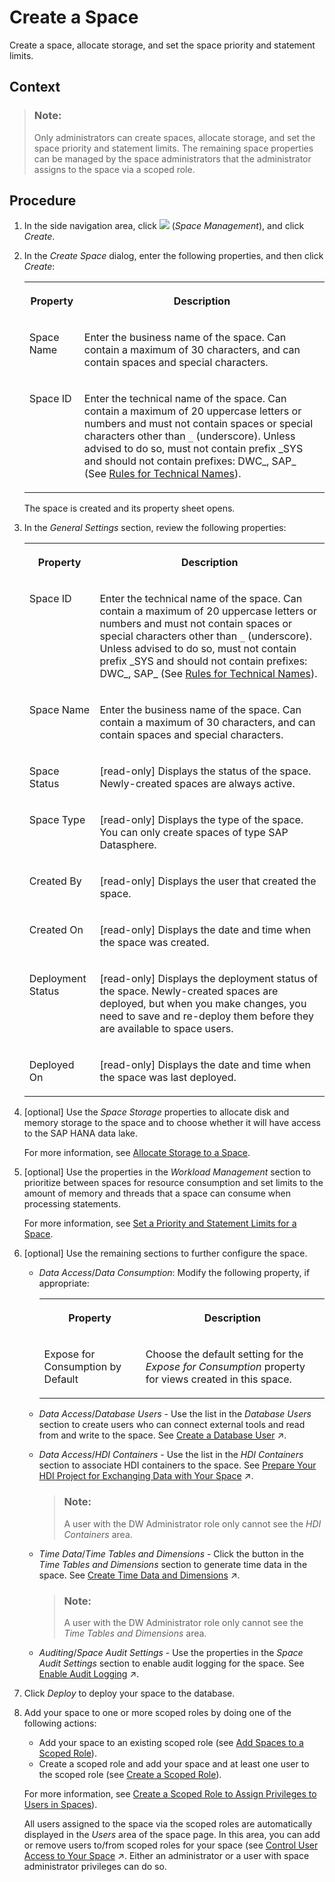 <!-- loiobbd41b82ad4d4d9ba91341545f0b37e7 -->

# Create a Space

Create a space, allocate storage, and set the space priority and statement limits.



<a name="loiobbd41b82ad4d4d9ba91341545f0b37e7__context_owz_zmt_vrb"/>

## Context

> ### Note:  
> Only administrators can create spaces, allocate storage, and set the space priority and statement limits. The remaining space properties can be managed by the space administrators that the administrator assigns to the space via a scoped role.



## Procedure

1.  In the side navigation area, click ![](../images/Space_Management_a868247.png) \(*Space Management*\), and click *Create*.

2.  In the *Create Space* dialog, enter the following properties, and then click *Create*:


    <table>
    <tr>
    <th valign="top">

    Property
    
    </th>
    <th valign="top">

    Description
    
    </th>
    </tr>
    <tr>
    <td valign="top">
    
    Space Name
    
    </td>
    <td valign="top">
    
    Enter the business name of the space. Can contain a maximum of 30 characters, and can contain spaces and special characters.
    
    </td>
    </tr>
    <tr>
    <td valign="top">
    
    Space ID
    
    </td>
    <td valign="top">
    
    Enter the technical name of the space. Can contain a maximum of 20 uppercase letters or numbers and must not contain spaces or special characters other than `_` \(underscore\). Unless advised to do so, must not contain prefix \_SYS and should not contain prefixes: DWC\_, SAP\_ \(See [Rules for Technical Names](rules-for-technical-names-982f9a3.md)\).
    
    </td>
    </tr>
    </table>
    
    The space is created and its property sheet opens.

3.  In the *General Settings* section, review the following properties:


    <table>
    <tr>
    <th valign="top">

    Property
    
    </th>
    <th valign="top">

    Description
    
    </th>
    </tr>
    <tr>
    <td valign="top">
    
    Space ID
    
    </td>
    <td valign="top">
    
    Enter the technical name of the space. Can contain a maximum of 20 uppercase letters or numbers and must not contain spaces or special characters other than `_` \(underscore\). Unless advised to do so, must not contain prefix \_SYS and should not contain prefixes: DWC\_, SAP\_ \(See [Rules for Technical Names](rules-for-technical-names-982f9a3.md)\).
    
    </td>
    </tr>
    <tr>
    <td valign="top">
    
    Space Name
    
    </td>
    <td valign="top">
    
    Enter the business name of the space. Can contain a maximum of 30 characters, and can contain spaces and special characters.
    
    </td>
    </tr>
    <tr>
    <td valign="top">
    
    Space Status
    
    </td>
    <td valign="top">
    
    \[read-only\] Displays the status of the space. Newly-created spaces are always active.
    
    </td>
    </tr>
    <tr>
    <td valign="top">
    
    Space Type
    
    </td>
    <td valign="top">
    
    \[read-only\] Displays the type of the space. You can only create spaces of type SAP Datasphere.
    
    </td>
    </tr>
    <tr>
    <td valign="top">
    
    Created By
    
    </td>
    <td valign="top">
    
    \[read-only\] Displays the user that created the space.
    
    </td>
    </tr>
    <tr>
    <td valign="top">
    
    Created On
    
    </td>
    <td valign="top">
    
    \[read-only\] Displays the date and time when the space was created.
    
    </td>
    </tr>
    <tr>
    <td valign="top">
    
    Deployment Status
    
    </td>
    <td valign="top">
    
    \[read-only\] Displays the deployment status of the space. Newly-created spaces are deployed, but when you make changes, you need to save and re-deploy them before they are available to space users.
    
    </td>
    </tr>
    <tr>
    <td valign="top">
    
    Deployed On
    
    </td>
    <td valign="top">
    
    \[read-only\] Displays the date and time when the space was last deployed.
    
    </td>
    </tr>
    </table>
    
4.  \[optional\] Use the *Space Storage* properties to allocate disk and memory storage to the space and to choose whether it will have access to the SAP HANA data lake.

    For more information, see [Allocate Storage to a Space](allocate-storage-to-a-space-f414c3d.md).

5.  \[optional\] Use the properties in the *Workload Management* section to prioritize between spaces for resource consumption and set limits to the amount of memory and threads that a space can consume when processing statements.

    For more information, see [Set a Priority and Statement Limits for a Space](set-a-priority-and-statement-limits-for-a-space-d66ac1e.md).

6.  \[optional\] Use the remaining sections to further configure the space.

    -   *Data Access*/*Data Consumption*: Modify the following property, if appropriate:


        <table>
        <tr>
        <th valign="top">

        Property
        
        </th>
        <th valign="top">

        Description
        
        </th>
        </tr>
        <tr>
        <td valign="top">
        
        Expose for Consumption by Default
        
        </td>
        <td valign="top">
        
        Choose the default setting for the *Expose for Consumption* property for views created in this space.
        
        </td>
        </tr>
        </table>
        
    -   *Data Access*/*Database Users* - Use the list in the *Database Users* section to create users who can connect external tools and read from and write to the space. See [Create a Database User](https://help.sap.com/viewer/9f36ca35bc6145e4acdef6b4d852d560/DEV_CURRENT/en-US/798e3fd6707940c3bd2219b2d1ebaac2.html "Users with the DW Space Administrator role can create database users, granting them privileges to read from and/or write to an Open SQL schema with restricted access to the space schema.") :arrow_upper_right:.
    -   *Data Access*/*HDI Containers* - Use the list in the *HDI Containers* section to associate HDI containers to the space. See [Prepare Your HDI Project for Exchanging Data with Your Space](https://help.sap.com/viewer/9f36ca35bc6145e4acdef6b4d852d560/DEV_CURRENT/en-US/a94e1637db484a5c8ec2da83cfa75156.html "To allow your SAP Datasphere space to read from and, if appropriate, write to the HDI container, you must configure your HDI project to build on your SAP Datasphere tenant and define the appropriate roles.") :arrow_upper_right:.

        > ### Note:  
        > A user with the DW Administrator role only cannot see the *HDI Containers* area.

    -   *Time Data*/*Time Tables and Dimensions* - Click the button in the *Time Tables and Dimensions* section to generate time data in the space. See [Create Time Data and Dimensions](https://help.sap.com/viewer/9f36ca35bc6145e4acdef6b4d852d560/DEV_CURRENT/en-US/c5cfce4d22b04650b2fd6078762cdeb9.html "Create a time table and dimension views in your space to provide standardized time data for your analyses. The time table contains a record for each day in the specified period (by default from 1900 to 2050), and the dimension views allow you to work with this date data at a granularity of day, week, month, quarter, and year, and to drill down and up in hierarchies.") :arrow_upper_right:.

        > ### Note:  
        > A user with the DW Administrator role only cannot see the *Time Tables and Dimensions* area.

    -   *Auditing*/*Space Audit Settings* - Use the properties in the *Space Audit Settings* section to enable audit logging for the space. See [Enable Audit Logging](https://help.sap.com/viewer/9f36ca35bc6145e4acdef6b4d852d560/DEV_CURRENT/en-US/266553976e1c4db9aaa28a75e2308b77.html "You can enable audit logs for your space so that read and change actions (policies) are recorded. Administrators can then analyze who did what and when in the database.") :arrow_upper_right:.

7.  Click *Deploy* to deploy your space to the database.

8.  Add your space to one or more scoped roles by doing one of the following actions:

    -   Add your space to an existing scoped role \(see [Add Spaces to a Scoped Role](../Managing-Users-and-Roles/create-a-scoped-role-to-assign-privileges-to-users-in-spaces-b5c4e0b.md#loiob5c4e0b6c462414783ebbfc053815521__section_pr1_5pj_zyb)\).
    -   Create a scoped role and add your space and at least one user to the scoped role \(see [Create a Scoped Role](../Managing-Users-and-Roles/create-a-scoped-role-to-assign-privileges-to-users-in-spaces-b5c4e0b.md#loiob5c4e0b6c462414783ebbfc053815521__section_z4m_mpj_zyb)\).

    For more information, see [Create a Scoped Role to Assign Privileges to Users in Spaces](../Managing-Users-and-Roles/create-a-scoped-role-to-assign-privileges-to-users-in-spaces-b5c4e0b.md)\).

    All users assigned to the space via the scoped roles are automatically displayed in the *Users* area of the space page. In this area, you can add or remove users to/from scoped roles for your space \(see [Control User Access to Your Space](https://help.sap.com/viewer/9f36ca35bc6145e4acdef6b4d852d560/DEV_CURRENT/en-US/9d59fe511ae644d98384897443054c16.html "You can assign users to your space and manage them.") :arrow_upper_right:. Either an administrator or a user with space administrator privileges can do so.


